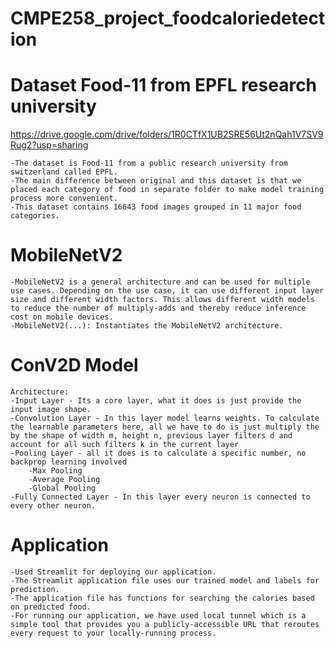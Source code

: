 # CMPE258_project_foodcaloriedetection

# Dataset Food-11 from EPFL research university
https://drive.google.com/drive/folders/1R0CTfX1UB2SRE56Ut2nQah1V7SV9Rug2?usp=sharing

    -The dataset is Food-11 from a public research university from switzerland called EPFL.
    -The main difference between original and this dataset is that we placed each category of food in separate folder to make model training process more convenient.
    -This dataset contains 16643 food images grouped in 11 major food categories.

# MobileNetV2
    -MobileNetV2 is a general architecture and can be used for multiple use cases. Depending on the use case, it can use different input layer size and different width factors. This allows different width models to reduce the number of multiply-adds and thereby reduce inference cost on mobile devices.
    -MobileNetV2(...): Instantiates the MobileNetV2 architecture.

# ConV2D Model
    Architecture:
    -Input Layer - Its a core layer, what it does is just provide the input image shape.
    -Convolution Layer - In this layer model learns weights. To calculate the learnable parameters here, all we have to do is just multiply the by the shape of width m, height n, previous layer filters d and account for all such filters k in the current layer
    -Pooling Layer - all it does is to calculate a specific number, no backprop learning involved
        -Max Pooling
        -Average Pooling
        -Global Pooling
    -Fully Connected Layer - In this layer every neuron is connected to every other neuron.

# Application
    -Used Streamlit for deploying our application.
    -The Streamlit application file uses our trained model and labels for prediction.
    -The application file has functions for searching the calories based on predicted food.
    -For running our application, we have used local tunnel which is a simple tool that provides you a publicly-accessible URL that reroutes every request to your locally-running process.
